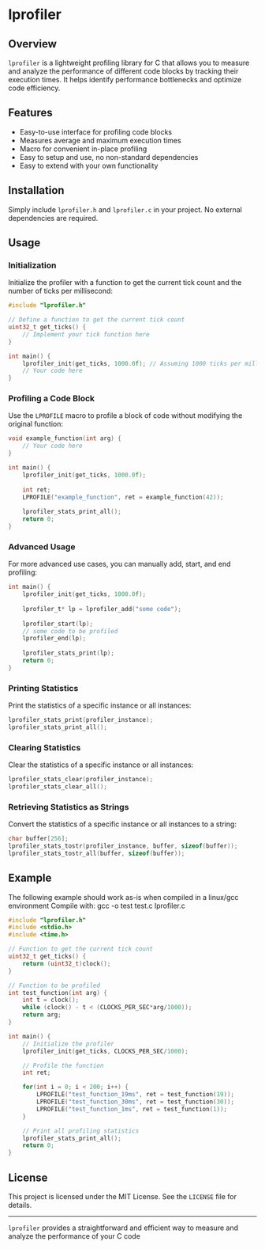 
# lprofiler

## Overview

`lprofiler` is a lightweight profiling library for C that allows you to measure and analyze the performance of different code blocks by tracking their execution times. It helps identify performance bottlenecks and optimize code efficiency.

## Features

- Easy-to-use interface for profiling code blocks
- Measures average and maximum execution times
- Macro for convenient in-place profiling
- Easy to setup and use, no non-standard dependencies
- Easy to extend with your own functionality

## Installation

Simply include `lprofiler.h` and `lprofiler.c` in your project. No external dependencies are required.

## Usage

### Initialization

Initialize the profiler with a function to get the current tick count and the number of ticks per millisecond:

```c
#include "lprofiler.h"

// Define a function to get the current tick count
uint32_t get_ticks() {
    // Implement your tick function here
}

int main() {
    lprofiler_init(get_ticks, 1000.0f); // Assuming 1000 ticks per millisecond
    // Your code here
}
```

### Profiling a Code Block

Use the `LPROFILE` macro to profile a block of code without modifying the original function:

```c
void example_function(int arg) {
    // Your code here
}

int main() {
    lprofiler_init(get_ticks, 1000.0f);
    
    int ret;
    LPROFILE("example_function", ret = example_function(42));
    
    lprofiler_stats_print_all();
    return 0;
}
```

### Advanced Usage

For more advanced use cases, you can manually add, start, and end profiling:

```c
int main() {
    lprofiler_init(get_ticks, 1000.0f);
    
    lprofiler_t* lp = lprofiler_add("some code");
    
    lprofiler_start(lp);
    // some code to be profiled
    lprofiler_end(lp);
    
    lprofiler_stats_print(lp);
    return 0;
}
```

### Printing Statistics

Print the statistics of a specific instance or all instances:

```c
lprofiler_stats_print(profiler_instance);
lprofiler_stats_print_all();
```

### Clearing Statistics

Clear the statistics of a specific instance or all instances:

```c
lprofiler_stats_clear(profiler_instance);
lprofiler_stats_clear_all();
```

### Retrieving Statistics as Strings

Convert the statistics of a specific instance or all instances to a string:

```c
char buffer[256];
lprofiler_stats_tostr(profiler_instance, buffer, sizeof(buffer));
lprofiler_stats_tostr_all(buffer, sizeof(buffer));
```

## Example

The following example should work as-is when compiled in a linux/gcc environment
Compile with: gcc -o test test.c lprofiler.c

```c
#include "lprofiler.h"
#include <stdio.h>
#include <time.h>

// Function to get the current tick count
uint32_t get_ticks() {
    return (uint32_t)clock();
}

// Function to be profiled
int test_function(int arg) {
    int t = clock();
    while (clock() - t < (CLOCKS_PER_SEC*arg/1000));
    return arg;
}

int main() {
    // Initialize the profiler
    lprofiler_init(get_ticks, CLOCKS_PER_SEC/1000);

    // Profile the function
    int ret;

    for(int i = 0; i < 200; i++) {
        LPROFILE("test_function_19ms", ret = test_function(19));
        LPROFILE("test_function_30ms", ret = test_function(30));
        LPROFILE("test_function_1ms", ret = test_function(1));
    }

    // Print all profiling statistics
    lprofiler_stats_print_all();
    return 0;
}
```

## License

This project is licensed under the MIT License. See the `LICENSE` file for details.

---

`lprofiler` provides a straightforward and efficient way to measure and analyze the performance of your C code
